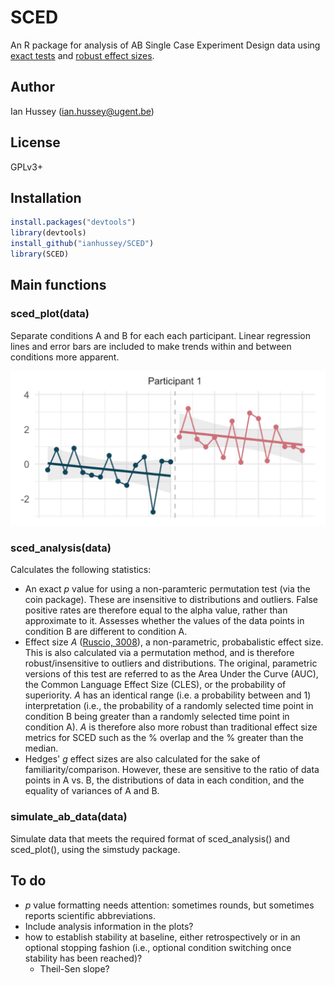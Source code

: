# SCED

An R package for analysis of AB Single Case Experiment Design data using [exact tests](https://en.wikipedia.org/wiki/Exact_test) and [robust effect sizes](https://www.ncbi.nlm.nih.gov/pubmed/18331151).

## Author

Ian Hussey (ian.hussey@ugent.be)

## License

GPLv3+

## Installation

```R
install.packages("devtools")
library(devtools)
install_github("ianhussey/SCED")
library(SCED)
```

## Main functions 

### sced_plot(data)

Separate conditions A and B for each each participant. Linear regression lines and error bars are included to make trends within and between conditions more apparent. 

![plot](./screenshots/plot.png)

### sced_analysis(data)

Calculates the following statistics:

- An exact *p* value for using a non-paramteric permutation test (via the coin package). These are insensitive to distributions and outliers. False positive rates are therefore equal to the alpha value, rather than approximate to it. Assesses whether the values of the data points in condition B are different to condition A.
- Effect size *A* ([Ruscio, 3008](https://www.ncbi.nlm.nih.gov/pubmed/18331151)), a non-parametric, probabalistic effect size. This is also calculated via a permutation method, and is therefore robust/insensitive to outliers and distributions. The original, parametric versions of this test are referred to as the Area Under the Curve (AUC), the Common Language Effect Size (CLES), or the probability of superiority. *A* has an identical range (i.e. a probability between and 1) interpretation (i.e., the probability of a randomly selected time point in condition B being greater than a randomly selected time point in condition A). *A* is therefore also more robust than traditional effect size metrics for SCED such as the % overlap and the % greater than the median.
- Hedges' *g* effect sizes are also calculated for the sake of familiarity/comparison. However, these are sensitive to the ratio of data points in A vs. B, the distributions of data in each condition, and the equality of variances of A and B. 

### simulate_ab_data(data)

Simulate data that meets the required format of sced_analysis() and sced_plot(), using the simstudy package.



## To do

- *p* value formatting needs attention: sometimes rounds, but sometimes reports scientific abbreviations.
- Include analysis information in the plots?
- how to establish stability at baseline, either retrospectively or in an optional stopping fashion (i.e., optional condition switching once stability has been reached)?
  - Theil-Sen slope?